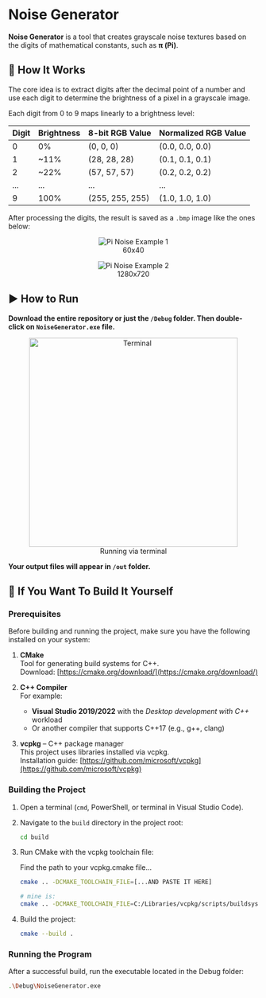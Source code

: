 # Noise Generator

**Noise Generator** is a tool that creates grayscale noise textures based on the digits of mathematical constants, such as **π (Pi)**.

## 🧠 How It Works

The core idea is to extract digits after the decimal point of a number and use each digit to determine the brightness of a pixel in a grayscale image.

Each digit from 0 to 9 maps linearly to a brightness level:

<div align="center">
  
| Digit | Brightness | 8-bit RGB Value | Normalized RGB Value |
|-------|------------|------------------|-----------------------|
| 0     | 0%         | (0, 0, 0)        | (0.0, 0.0, 0.0)       |
| 1     | ~11%       | (28, 28, 28)     | (0.1, 0.1, 0.1)       |
| 2     | ~22%       | (57, 57, 57)     | (0.2, 0.2, 0.2)       |
| ...   | ...        | ...              | ...                   |
| 9     | 100%       | (255, 255, 255)  | (1.0, 1.0, 1.0)       |
  
</div>

After processing the digits, the result is saved as a `.bmp` image like the ones below:

<p align="center">
  <img src="https://github.com/user-attachments/assets/1fae23a5-b357-4caa-afa0-0ead2e4c621e" alt="Pi Noise Example 1">
  <br>
  60x40
</p>

<p align="center">
  <img src="https://github.com/user-attachments/assets/a191f514-319f-450a-8c6e-794435b9b7cb" alt="Pi Noise Example 2">
  <br>
  1280x720
</p>

## ▶️ How to Run

**Download the entire repository or just the `/Debug` folder. Then double-click on `NoiseGenerator.exe` file.**

<p align="center">
  <img src="https://github.com/user-attachments/assets/b1c14d87-622a-4336-8c2c-0073a0f312cb" alt="Terminal" width=420px>
  <br>
  Running via terminal
</p>


**Your output files will appear in `/out` folder.**

## 🔧 If You Want To Build It Yourself

### Prerequisites

Before building and running the project, make sure you have the following installed on your system:

1. **CMake**  
   Tool for generating build systems for C++.  
   Download: [https://cmake.org/download/](https://cmake.org/download/)

2. **C++ Compiler**  
   For example:
   - **Visual Studio 2019/2022** with the *Desktop development with C++* workload
   - Or another compiler that supports C++17 (e.g., g++, clang)

3. **vcpkg** – C++ package manager  
   This project uses libraries installed via vcpkg.  
   Installation guide: [https://github.com/microsoft/vcpkg](https://github.com/microsoft/vcpkg)

### Building the Project

1. Open a terminal (`cmd`, PowerShell, or terminal in Visual Studio Code).
2. Navigate to the `build` directory in the project root:
   ```bash
   cd build
3. Run CMake with the vcpkg toolchain file:

   Find the path to your vcpkg.cmake file...

   ```bash
   cmake .. -DCMAKE_TOOLCHAIN_FILE=[...AND PASTE IT HERE]

   # mine is:
   cmake .. -DCMAKE_TOOLCHAIN_FILE=C:/Libraries/vcpkg/scripts/buildsystems/vcpkg.cmake
5. Build the project:
   ```bash
   cmake --build .

 ### Running the Program

   After a successful build, run the executable located in the Debug folder:
   ```bash
   .\Debug\NoiseGenerator.exe
